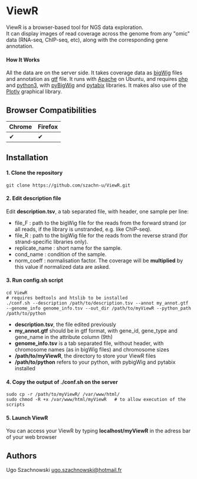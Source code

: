 # ViewR

ViewR is a browser-based tool for NGS data exploration.  
It can display images of read coverage across the genome from any "omic" data (RNA-seq, ChIP-seq, etc), along with the corresponding gene annotation.

#### How It Works

All the data are on the server side. It takes coverage data as [bigWig](https://genome.ucsc.edu/goldenPath/help/bigWig.html) files and annotation as [gtf](https://www.ensembl.org/info/website/upload/gff.html) file. It runs with [Apache](https://httpd.apache.org/) on Ubuntu, and requires [php](https://www.php.net/) and [python3](https://www.python.org/), with [pyBigWig](https://github.com/deeptools/pyBigWig) and [pytabix](https://github.com/slowkow/pytabix) libraries. It makes also use of the [Plotly](https://plotly.com/javascript/) graphical library.

## Browser Compatibilities

| Chrome | Firefox | 
| ------ | ------- |
| ✔      | ✔       |

## Installation

#### 1. Clone the repository
```
git clone https://github.com/szachn-u/ViewR.git
```
#### 2. Edit description file
Edit **description.tsv**, a tab separated file, with header, one sample per line:  
 - file_F : path to the bigWig file for the reads from the forward strand (or all reads, if the library is unstranded, e.g. like ChIP-seq).  
 - file_R : path to the bigWig file for the reads from the reverse strand (for strand-specific libraries only).  
 - replicate_name : short name for the sample.  
 - cond_name : condition of the sample.  
 - norm_coeff : normalisation factor. The coverage will be **multiplied** by this value if normalized data are asked.  
  
#### 3. Run config.sh script
```
cd ViewR
# requires bedtools and htslib to be installed
./conf.sh --description /path/to/description.tsv --annot my_annot.gtf --genome_info genome_info.tsv --out_dir /path/to/myViewR --python_path /path/to/python
```
- **description.tsv**, the file edited previously
- **my_annot.gtf** should be in gtf format, with gene_id, gene_type and gene_name in the attribute column (9th)
- **genome_info.tsv** is a tab separated file, without header, with chromosome names (as in bigWig files) and chromosome sizes
- **/path/to/myViewR**, the directory to store your ViewR files
- **/path/to/python** refers to your python, with pybigWig and pytabix installed
  
#### 4. Copy the output of ./conf.sh on the server
```
sudo cp -r /path/to/myViewR/ /var/www/html/
sudo chmod -R +x /var/www/html/myViewR   # to allow execution of the scripts
```
#### 5. Launch ViewR
You can access your ViewR by typing **localhost/myViewR** in the adress bar of your web browser
  
## Authors
Ugo Szachnowski <ugo.szachnowski@hotmail.fr>
